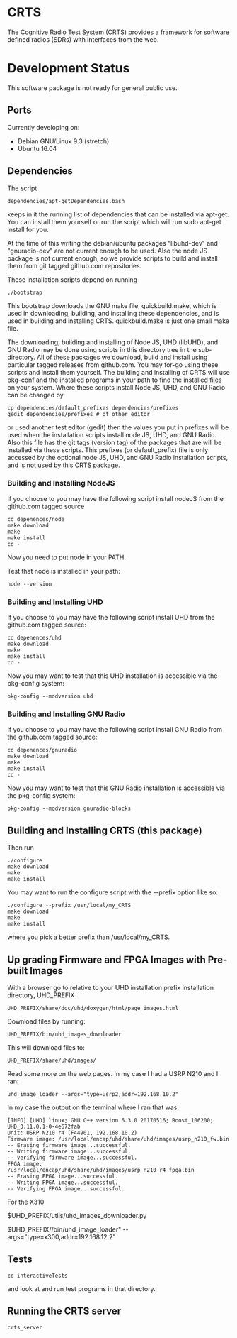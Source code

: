 # CRTS

The Cognitive Radio Test System (CRTS) provides a framework for software
defined radios (SDRs) with interfaces from the web.


# Development Status

This software package is not ready for general public use.


## Ports

Currently developing on: 
  - Debian GNU/Linux 9.3 (stretch)
  - Ubuntu 16.04

## Dependencies

The script
```
dependencies/apt-getDependencies.bash
```
keeps in it the running list of dependencies that can be installed via
apt-get.  You can install them yourself or run the script which will run
sudo apt-get install for you.

At the time of this writing the debian/ubuntu packages "libuhd-dev" and
"gnuradio-dev" are not current enough to be used.  Also the node JS
package is not current enough, so we provide scripts to build and install
them from git tagged github.com repositories.

These installation scripts depend on running
```
./bootstrap
```
This bootstrap downloads the GNU make file, quickbuild.make, which is used
in downloading, building, and installing these dependencies, and is used in
building and installing CRTS.  quickbuild.make is just one small make file.

The downloading, building and installing of Node JS, UHD (libUHD), and GNU
Radio may be done using scripts in this directory tree in the
sub-directory.  All of these packages we download, build and install using
particular tagged releases from github.com.  You may for-go using these
scripts and install them yourself.  The building and installing of CRTS
will use pkg-conf and the installed programs in your path to find the
installed files on your system.  Where these scripts install Node JS,
UHD, and GNU Radio can be changed by
```
cp dependencies/default_prefixes dependencies/prefixes
gedit dependencies/prefixes # of other editor
```
or used another test editor (gedit) then the values you put in prefixes
will be used when the installation scripts install node JS, UHD, and GNU
Radio.  Also this file has the git tags (version tag) of the packages that
are will be installed via these scripts.  This prefixes (or
default_prefix) file is only accessed by the optional node JS, UHD, and
GNU Radio installation scripts, and is not used by this CRTS package.


### Building and Installing NodeJS

If you choose to you may have the following script install nodeJS from
the github.com tagged source

```
cd depenences/node
make download
make
make install
cd -
```
Now you need to put node in your PATH.

Test that node is installed in your path:
```
node --version
```


### Building and Installing UHD

If you choose to you may have the following script install UHD from
the github.com tagged source:

```
cd depenences/uhd
make download
make
make install
cd -
```

Now you may want to test that this UHD installation is accessible via the
pkg-config system:
```
pkg-config --modversion uhd
```


### Building and Installing GNU Radio

If you choose to you may have the following script install GNU Radio from
the github.com tagged source:

```
cd depenences/gnuradio
make download
make
make install
cd -
```

Now you may want to test that this GNU Radio installation is accessible
via the pkg-config system:
```
pkg-config --modversion gnuradio-blocks
```


## Building and Installing CRTS (this package)


Then run
```
./configure
make download
make
make install
```

You may want to run the configure script with the --prefix option like so:
```
./configure --prefix /usr/local/my_CRTS
make download
make
make install
```
where you pick a better prefix than /usr/local/my_CRTS.



## Up grading Firmware and FPGA Images with Pre-built Images

With a browser go to relative to your UHD installation prefix
installation directory, UHD_PREFIX

```
UHD_PREFIX/share/doc/uhd/doxygen/html/page_images.html
```

Download files by running:

```
UHD_PREFIX/bin/uhd_images_downloader
```

This will download files to:
```
UHD_PREFIX/share/uhd/images/
```

Read some more on the web pages.  In my case I had a USRP N210 and I ran:
```
uhd_image_loader --args="type=usrp2,addr=192.168.10.2"
```

In my case the output on the terminal where I ran that was:
```
[INFO] [UHD] linux; GNU C++ version 6.3.0 20170516; Boost_106200; UHD_3.11.0.1-0-4e672fab
Unit: USRP N210 r4 (F44901, 192.168.10.2)
Firmware image: /usr/local/encap/uhd/share/uhd/images/usrp_n210_fw.bin
-- Erasing firmware image...successful.
-- Writing firmware image...successful.
-- Verifying firmware image...successful.
FPGA image: /usr/local/encap/uhd/share/uhd/images/usrp_n210_r4_fpga.bin
-- Erasing FPGA image...successful.
-- Writing FPGA image...successful.
-- Verifying FPGA image...successful.
```

For the X310

$UHD_PREFIX/utils/uhd_images_downloader.py

$UHD_PREFIX//bin/uhd_image_loader" --args="type=x300,addr=192.168.12.2"


## Tests

```
cd interactiveTests
```

and look at and run test programs in that directory.


## Running the CRTS server

```
crts_server
```

